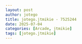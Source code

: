 ```yaml
---
layout: post
author: jotego
title: jotego.jtmikie - 7525244
date: 2025-07-04
categories: [Arcade, jtmikie]
tags: [jotego.jtmikie]
---
```


